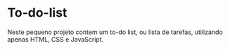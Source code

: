 # To-do-list
Neste pequeno projeto contem um to-do list, ou lista de tarefas, utilizando apenas HTML, CSS e JavaScript.
